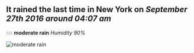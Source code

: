 ## It rained the last time in New York on *September 27th 2016 around 04:07 am*
💧💧💧  **moderate rain** *Humidity 90%*

![moderate rain](http://openweathermap.org/img/w/10n.png)
